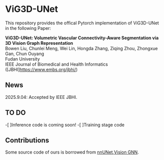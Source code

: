 # ViG3D-UNet

This repository provides the offical Pytorch implementation of ViG3D-UNet in the following Paper:

**ViG3D-UNet: Volumetric Vascular Connectivity-Aware Segmentation via 3D Vision Graph Representation**<br/>
Bowen Liu, Chunlei Meng, Wei Lin, Hongda Zhang, Ziqing Zhou, Zhongxue Gan, Chun Ouyang<br/>
Fudan University<br/>
IEEE Journal of Biomedical and Health Informatics ([JBHI]https://www.embs.org/jbhi/)<br/>

## News

2025.9.04: Accepted by IEEE JBHI.

## TO DO

-[ ]Inference code is coming soon!
-[ ]Training stage code


## Contributions
Some source code of ours is borrowed from [nnUNet](https://github.com/MIC-DKFZ/nnUNet),[Vision GNN](https://github.com/huawei-noah/Efficient-AI-Backbones).

